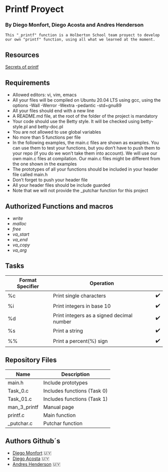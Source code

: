 # Printf Proyect
### By **Diego Monfort**, **Diego Acosta** and **Andres Henderson**
	
	This "_printf" function is a Holberton School team proyect to develop
	our own "printf" function, using all what we learned at the moment.
## Resources
[Secrets of printf](https://www.cypress.com/file/54761/download/)

## Requirements

- Allowed editors: vi, vim, emacs
- All your files will be compiled on Ubuntu 20.04 LTS using gcc, using the
options -Wall -Werror -Wextra -pedantic -std=gnu89
- All your files should end with a new line
- A README.md file, at the root of the folder of the project is mandatory
- Your code should use the Betty style. It will be checked using betty-style.pl and betty-doc.pl
- You are not allowed to use global variables
- No more than 5 functions per file
- In the following examples, the main.c files are shown as examples. You can use them to test
your functions, but you don’t have to push them to your repo (if you do we won’t take them into
account). We will use our own main.c files at compilation. Our main.c files might be different
from the one shown in the examples
- The prototypes of all your functions should be included in your header file called main.h
- Don’t forget to push your header file
- All your header files should be include guarded
- Note that we will not provide the _putchar function for this project

## Authorized Functions and macros

- *write*
- *malloc*
- *free*
- *va_start*
- *va_end*
- *va_copy*
- *va_arg*

## Tasks

| Format Specifier | Operation |   |
| --- | --- | --- |
| %c | Print single characters | :heavy_check_mark: |
| %i | Print integers in base 10 | :heavy_check_mark: |
| %d | Print integers as a signed decimal number | :heavy_check_mark: |
| %s | Print a string | :heavy_check_mark: |
| %% | Print a percent(%) sign | :heavy_check_mark: |

## Repository Files

| Name | Description |
| --- | --- |
| main.h | Include prototypes |
| Task_0.c | Includes functions (Task 0) |
| Task_01.c | Includes functions (Task 1) |
| man_3_printf | Manual page |
| printf.c | Main function |
| _putchar.c | Putchar function |


## Authors Github´s
- [Diego Monfort](https://github.com/DiegoMHol) :uruguay:
- [Diego Acosta](https://github.com/Diegoacosta127) :uruguay:
- [Andres Henderson](https://github.com/andresovichh) :uruguay:
